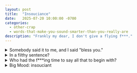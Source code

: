 ```yaml
---
layout: post
title:  "Insouciance"
date:   2025-07-20 10:00:00 -0700
categories:
  - other-crap
  - words-that-make-you-sound-smarter-than-you-really-are
description: "Frankly my dear, I don't give a flying f***."
---
```


<html lang="en">
  <head>
    <meta charset="utf-8">
    <title>{{ page.title }}</title>
  </head>
  <body>
    <!-- Meaning -->
    <div class="flashcard">
    <details>
      <summary>Somebody said it to me, and I said "bless you."</summary>
      <div class="back">
        <p><em>Insouciance</em> is a pinky finger up way to say “meh.”
        Seriously, NO ONE CARES.</p>
      </div>
    </details>
    </div>
    <!-- Usage -->
    <div class="flashcard">
    <details>
      <summary>In a filthy sentence?</summary>
      <div class="back">
        <p>“Her insouciance was palpable; Thirty seconds into foreplay she was trying to delete her out of office automated replies. 
        Insouciance turned into contumeliousness as she tried to ask me how to do it, and then to do it for her. Idfk, ask Deepseek?!”</p>
      </div>
    </details>
    </div>
    <!-- Etymology -->
    <div class="flashcard">
    <details>
      <summary>Who had the f***ing time to say all that to begin with?</summary>
      <div class="back">
        <p>Ofc the French, who frown upon people who work through lunch. 
          And who needed a slew of synonyms to describe fin-de-siècle Decadence (see also ennui, blasé) before the word got appropriated
          by those filthy Americans (how you say, "avant la lettre").
        <em>insouciant</em> “carefree,” built from
        <em>in-</em> (“not”) + <em>souciant</em> (“troubled”),
        and bringing it all the way back to Latin <em>sollicitus</em> “anxious.”</p>
      </div>
    </details>
    </div>
    <!-- Meme -->
    <div class="flashcard">
    <details>
      <summary>Big Mood: insouciant</summary>
      <div class="back">
        <img src="{{ '/assets/img/insouciance-meme-mojo.gif' | relative_url }}"
             alt="idgaf (lowercase)." />
      </div>
    </details>
    </div>
  </body>
</html>
